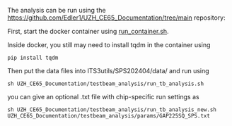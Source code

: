 The analysis can be run using the https://github.com/Edler1/UZH_CE65_Documentation/tree/main repository:

First, start the docker container using [run_container.sh](https://github.com/Edler1/UZH_CE65_Documentation/blob/main/testbeam_analysis/run_container.sh).

Inside docker, you still may need to install tqdm in the container using
```
pip install tqdm
```

Then put the data files into ITS3utils/SPS202404/data/<CHIPNAME> and run using 
```
sh UZH_CE65_Documentation/testbeam_analysis/run_tb_analysis.sh
```
you can give an optional .txt file with chip-specific run settings as
```
sh UZH_CE65_Documentation/testbeam_analysis/run_tb_analysis_new.sh UZH_CE65_Documentation/testbeam_analysis/params/GAP225SQ_SPS.txt
```
